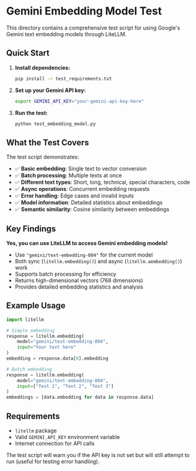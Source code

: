 # Gemini Embedding Model Test

This directory contains a comprehensive test script for using Google's Gemini text embedding models through LiteLLM.

## Quick Start

1. **Install dependencies:**
   ```bash
   pip install -r test_requirements.txt
   ```

2. **Set up your Gemini API key:**
   ```bash
   export GEMINI_API_KEY="your-gemini-api-key-here"
   ```

3. **Run the test:**
   ```bash
   python test_embedding_model.py
   ```

## What the Test Covers

The test script demonstrates:

- ✅ **Basic embedding**: Single text to vector conversion
- ✅ **Batch processing**: Multiple texts at once
- ✅ **Different text types**: Short, long, technical, special characters, code
- ✅ **Async operations**: Concurrent embedding requests
- ✅ **Error handling**: Edge cases and invalid inputs
- ✅ **Model information**: Detailed statistics about embeddings
- ✅ **Semantic similarity**: Cosine similarity between embeddings

## Key Findings

**Yes, you can use LiteLLM to access Gemini embedding models!**

- Use `"gemini/text-embedding-004"` for the current model
- Both sync (`litellm.embedding()`) and async (`litellm.aembedding()`) work
- Supports batch processing for efficiency
- Returns high-dimensional vectors (768 dimensions)
- Provides detailed embedding statistics and analysis

## Example Usage

```python
import litellm

# Simple embedding
response = litellm.embedding(
    model="gemini/text-embedding-004",
    input="Your text here"
)
embedding = response.data[0].embedding

# Batch embedding
response = litellm.embedding(
    model="gemini/text-embedding-004", 
    input=["Text 1", "Text 2", "Text 3"]
)
embeddings = [data.embedding for data in response.data]
```

## Requirements

- `litellm` package
- Valid `GEMINI_API_KEY` environment variable
- Internet connection for API calls

The test script will warn you if the API key is not set but will still attempt to run (useful for testing error handling).
